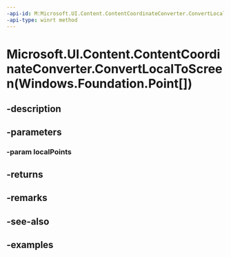 ```yaml
---
-api-id: M:Microsoft.UI.Content.ContentCoordinateConverter.ConvertLocalToScreen(Windows.Foundation.Point[])
-api-type: winrt method
---
```


# Microsoft.UI.Content.ContentCoordinateConverter.ConvertLocalToScreen(Windows.Foundation.Point[])

<!--
public Windows.Graphics.PointInt32[] ConvertLocalToScreen (Windows.Foundation.Point[] localPoints);
-->


## -description

## -parameters

### -param localPoints

## -returns

## -remarks

## -see-also

## -examples


